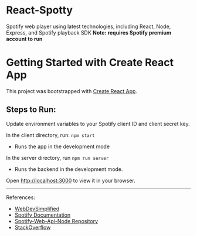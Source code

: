 # React-Spotty
Spotify web player using latest technologies, including React, Node, Express, and Spotify playback SDK
**Note: requires Spotify premium account to run**

# Getting Started with Create React App

This project was bootstrapped with [Create React App](https://github.com/facebook/create-react-app).

## Steps to Run:

Update environment variables to your Spotify client ID and client secret key.

In the client directory, run: `npm start`
* Runs the app in the development mode

In the server directory, run `npm run server`
* Runs the backend in the development mode.

Open [http://localhost:3000](http://localhost:3000) to view it in your browser.

---
References:
- [WebDevSimplified](https://www.youtube.com/@WebDevSimplified)
- [Spotify Documentation](https://developer.spotify.com/documentation/)
- [Spotify-Web-Api-Node Repository](https://github.com/thelinmichael/spotify-web-api-node)
- [StackOverflow](https://stackoverflow.com/questions/53218678/spotify-api-bad-request-on-api-token-authorization-error-400)
